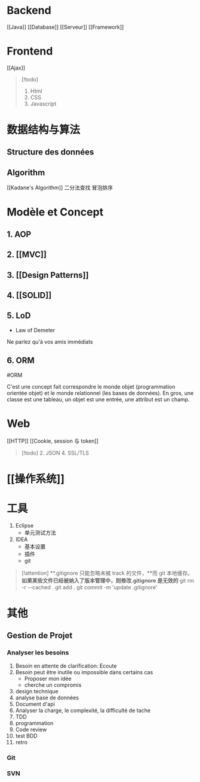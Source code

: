 
# Backend

[[Java]]
[[Database]]
[[Serveur]]
[[Framework]]

# Frontend

[[Ajax]]

> [!todo] 
> 1. Html
> 2. CSS
> 3. Javascript 

# 数据结构与算法

## Structure des données

## Algorithm

[[Kadane's Algorithm]]
二分法查找
冒泡排序

# Modèle et Concept

## 1. AOP

## 2. [[MVC]]

## 3. [[Design Patterns]]

## 4. [[SOLID]] 

## 5. LoD

- Law of Demeter

Ne parlez qu'à vos amis immédiats

## 6. ORM
#ORM 

C'est une concept fait correspondre le monde objet (programmation orientée objet) et le monde relationnel (les bases de données). En gros, une classe est une tableau, un objet est une entrée, une attribut est un champ.

# Web

[[HTTP]]
[[Cookie, session 与 token]]

> [!todo] 
>  2. JSON
>  4. SSL/TLS

# [[操作系统]]

# 工具

1. Eclipse
	- 单元测试方法
2. IDEA
	- 基本设置
	- 插件
	- git

> [!attention] 
> **.gitignore 只能忽略未被 track 的文件，**而 git 本地缓存。**如果某些文件已经被纳入了版本管理中，则修改.gitignore 是无效的**
>  git rm -r --cached .
git add .
git commit -m 'update .gitignore'

# 其他

## Gestion de Projet

### Analyser les besoins

1. Besoin en attente de clarification: Ecoute
2. Besoin peut être inutile ou impossible dans certains cas
	- Proposer mon idée
	- cherche un compromis
3. design technique
4. analyse base de données
5. Document d'api
6. Analyser la charge, le complexité, la difficulté de tache
7. TDD
8. programmation
9. Code review
10. test BDD
11. retro

### Git

### SVN

